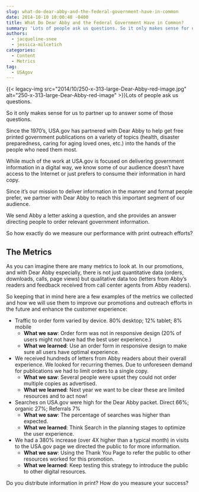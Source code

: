 ```yaml
---
slug: what-do-dear-abby-and-the-federal-government-have-in-common
date: 2014-10-10 10:00:48 -0400
title: What Do Dear Abby and the Federal Government Have in Common?
summary: 'Lots of people ask us questions. So it only makes sense for us to partner up to answer some of those questions. Since the 1970’s, USA.gov has partnered with Dear Abby to help get free printed government publications on a variety of topics (health, disaster preparedness, caring for aging loved ones,'
authors:
  - jacqueline-snee
  - jessica-milcetich
categories:
  - Content
  - Metrics
tag:
  - USAgov
---
```


{{< legacy-img src="2014/10/250-x-313-large-Dear-Abby-red-image.jpg" alt="250-x-313-large-Dear-Abby-red-image" >}}Lots of people ask us questions.

So it only makes sense for us to partner up to answer some of those questions.

Since the 1970’s, USA.gov has partnered with Dear Abby to help get free printed government publications on a variety of topics (health, disaster preparedness, caring for aging loved ones, etc.) into the hands of the people who need them most.

While much of the work at USA.gov is focused on delivering government information in a digital way, we know some of our audience doesn’t have access to the Internet or just prefers to consume their information in hard copy.

Since it’s our mission to deliver information in the manner and format people prefer, we partner with Dear Abby to reach this important segment of our audience.

We send Abby a letter asking a question, and she provides an answer directing people to order relevant government information.

So how exactly do we measure our performance with print outreach efforts?

## The Metrics

As you can imagine there are many metrics to look at. In our promotions, and with Dear Abby especially, there is not just quantitative data (orders, downloads, calls, page views) but qualitative data too (letters from Abby’s readers and feedback received from call center agents from Abby readers).

So keeping that in mind here are a few examples of the metrics we collected and how we will use them to improve our promotions and outreach efforts in the future and enhance the customer experience:

  * Traffic to order form varied by device. 80% desktop; 12% tablet; 8% mobile 
      * **What we saw**: Order form was not in responsive design (20% of users might not have had the best user experience.)
      * **What we learned**: Use an order form in responsive design to make sure all users have optimal experience.
  * We received hundreds of letters from Abby readers about their overall experience. We looked for recurring themes. Due to unforeseen demand for publications we had to limit orders to a single copy. 
      * **What we saw**: Several people were upset they could not order multiple copies as advertised.
      * **What we learned**: Next year we want to be clear these are limited resources and to act now!
  * Searches on USA.gov were high for the Dear Abby packet. Direct 66%; organic 27%; Referrals 7% 
      * **What we saw**: The percentage of searches was higher than expected.
      * **What we learned**: Think Search in the planning stages to optimize the user experience.
  * We had a 380% increase (over 4X higher than a typical month) in visits to the USA.gov page we directed the public to for more information. 
      * **What we saw**: Using the Thank You Page to refer the public to other resources worked for this promotion.
      * **What we learned**: Keep testing this strategy to introduce the public to other digital resources.

Do you distribute information in print? How do you measure your success?